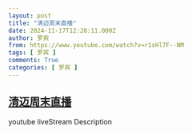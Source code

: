 ```yaml
---
layout: post
title: "清迈周末直播"
date: 2024-11-17T12:28:11.000Z
author: 罗宾
from: https://www.youtube.com/watch?v=r1sHl7F--NM
tags: [ 罗宾 ]
comments: True
categories: [ 罗宾 ]
---
```

<!--1731846491000-->
[清迈周末直播](https://www.youtube.com/watch?v=r1sHl7F--NM)
------

<div>
youtube liveStream Description
</div>
